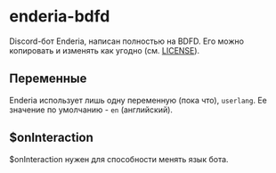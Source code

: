 # enderia-bdfd
Discord-бот Enderia, написан полностью на BDFD. Его можно копировать и изменять как угодно (см. [LICENSE](./LICENSE)).
## Переменные
Enderia использует лишь одну переменную (пока что), `userlang`. Ее значение по умолчанию - `en` (английский).
## $onInteraction
$onInteraction нужен для способности менять язык бота.

